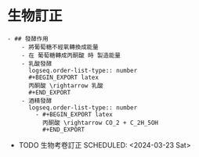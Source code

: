 # 生物訂正
	- ## 發酵作用
		- 將葡萄糖不經氧轉換成能量
		- 在 葡萄糖轉成丙酮酸 時 製造能量
		- 乳酸發酵
		  logseq.order-list-type:: number
		  #+BEGIN_EXPORT latex
		  丙酮酸 \rightarrow 乳酸
		  #+END_EXPORT
		- 酒精發酵
		  logseq.order-list-type:: number
			- #+BEGIN_EXPORT latex
			  丙酮酸 \rightarrow CO_2 + C_2H_5OH
			  #+END_EXPORT
- TODO 生物考卷訂正
  SCHEDULED: <2024-03-23 Sat>
